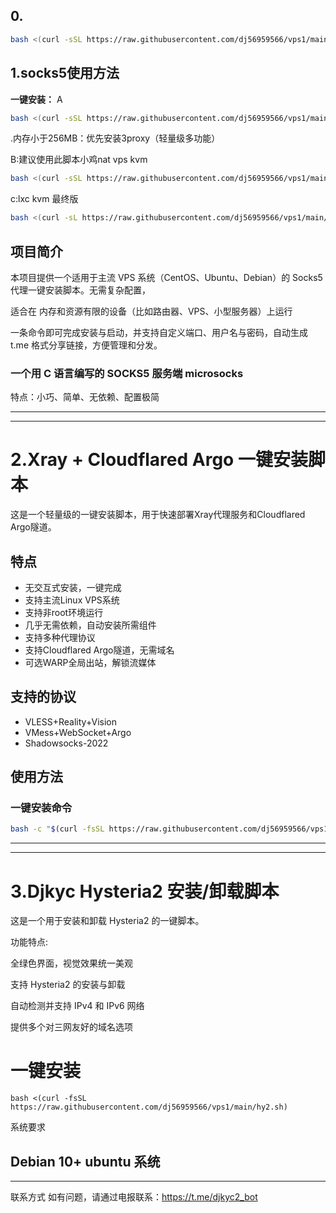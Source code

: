 ## 0.
```bash
bash <(curl -sSL https://raw.githubusercontent.com/dj56959566/vps1/main/ha.sh)
```



## 1.socks5使用方法

**一键安装：**
A
```bash
bash <(curl -sSL https://raw.githubusercontent.com/dj56959566/vps1/main/s5.sh)
```


.内存小于256MB：优先安装3proxy（轻量级多功能）



B:建议使用此脚本小鸡nat vps kvm
```bash
bash <(curl -sSL https://raw.githubusercontent.com/dj56959566/vps1/main/s.sh)

```
c:lxc kvm 最终版

```bash
bash <(curl -sL https://raw.githubusercontent.com/dj56959566/vps1/main/5.sh)

```
## 项目简介

本项目提供一个适用于主流 VPS 系统（CentOS、Ubuntu、Debian）的 Socks5 代理一键安装脚本。无需复杂配置，

适合在 内存和资源有限的设备（比如路由器、VPS、小型服务器）上运行

一条命令即可完成安装与启动，并支持自定义端口、用户名与密码，自动生成 t.me 格式分享链接，方便管理和分发。



### 一个用 C 语言编写的 SOCKS5 服务端  microsocks

特点：小巧、简单、无依赖、配置极简

-------------------------------------------------------------------------------------
-------------------------------------------------------------------------------------
# 2.Xray + Cloudflared Argo 一键安装脚本

这是一个轻量级的一键安装脚本，用于快速部署Xray代理服务和Cloudflared Argo隧道。

## 特点

- 无交互式安装，一键完成
- 支持主流Linux VPS系统
- 支持非root环境运行
- 几乎无需依赖，自动安装所需组件
- 支持多种代理协议
- 支持Cloudflared Argo隧道，无需域名
- 可选WARP全局出站，解锁流媒体

## 支持的协议

- VLESS+Reality+Vision
- VMess+WebSocket+Argo
- Shadowsocks-2022
## 使用方法

### 一键安装命令

```bash
bash -c "$(curl -fsSL https://raw.githubusercontent.com/dj56959566/vps1/main/xray-argo-onekey.sh)"
```

-------------------------------------------------------------------------------------
-------------------------------------------------------------------------------------
# 3.Djkyc Hysteria2 安装/卸载脚本

 这是一个用于安装和卸载 Hysteria2 的一键脚本。

功能特点:

全绿色界面，视觉效果统一美观

支持 Hysteria2 的安装与卸载

自动检测并支持 IPv4 和 IPv6 网络

提供多个对三网友好的域名选项

# 一键安装

```
bash <(curl -fsSL https://raw.githubusercontent.com/dj56959566/vps1/main/hy2.sh)

```

系统要求

Debian 10+ ubuntu 系统 
------------------------------------------------------------------------------------
------------------------------------------------------------------------------------

联系方式
如有问题，请通过电报联系：https://t.me/djkyc2_bot



